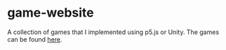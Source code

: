 # game-website

A collection of games that I implemented using p5.js or Unity. The games can be found <a href="https://joeyshi12.github.io/game-website/">here</a>.
